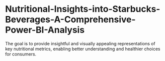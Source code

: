 # Nutritional-Insights-into-Starbucks-Beverages-A-Comprehensive-Power-BI-Analysis
The goal is to provide insightful and visually appealing representations of key nutritional metrics, enabling better understanding and healthier choices for consumers.
